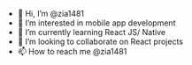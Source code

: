 - 👋 Hi, I’m @zia1481
- 👀 I’m interested in mobile app development 
- 🌱 I’m currently learning React JS/ Native
- 💞️ I’m looking to collaborate on React projects
- 📫 How to reach me @zia1481

<!---
zia1481/zia1481 is a ✨ special ✨ repository because its `README.md` (this file) appears on your GitHub profile.
You can click the Preview link to take a look at your changes.
--->
